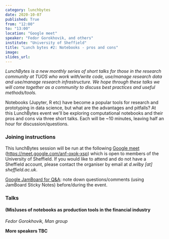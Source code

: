 ```yaml
---
category: lunchbytes
date: 2020-10-07
published: True
from: "12:00"
to: "13:00"
location: "Google meet"
speaker: "Fedor Gorokhovik, and others"
institute: "University of Sheffield"
title: "Lunch bytes #2: Notebooks - pros and cons"
image:
slides_url:
---
```


*LunchBytes is a new monthly series of short talks for those in the research community at TUOS who work with/write code, use/manage research data and use/manage research infrastructure. We hope through these talks we will come together as a community to discuss best practices and useful methods/tools.*

Notebooks (Jupyter, R etc) have become a popular tools for research and prototyping in data science, but what are the advantages and pitfalls?
At this LunchBytes event we'll be exploring computational notebooks and their pros and cons via three short talks.
Each will be ~10 minutes, leaving half an hour for discussion/questions.

### Joining instructions
This lunchBytes session will be run at the following [Google meet](https://meet.google.com/anf-oxok-xsp) (https://meet.google.com/anf-oxok-xsp) which is open to members of the University of Sheffield. If you would like to attend and do not have a Sheffield account, please contact the organiser by email at *d.wilby [at] sheffield.ac.uk*.

[Google JamBoard for Q&A](https://jamboard.google.com/d/1TLW-_5tfMt0oBYYyW9WalqGlA4WGRQU59Eq3OLi8KuU): note down questions/comments (using JamBoard Sticky Notes) before/during the event.  

### Talks
#### (Mis)uses of notebooks as production tools in the financial industry

*Fedor Gorokhovik, Man group*


__More speakers TBC__
